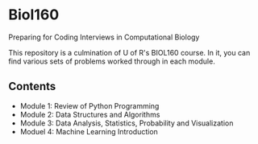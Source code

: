 # Biol160
Preparing for Coding Interviews in Computational Biology

This repository is a culmination of U of R's BIOL160 course. In it, you can find various sets of problems worked through in each module. 

## Contents 
- Module 1: Review of Python Programming 
- Module 2: Data Structures and Algorithms 
- Module 3: Data Analysis, Statistics, Probability and Visualization 
- Moduel 4: Machine Learning Introduction
